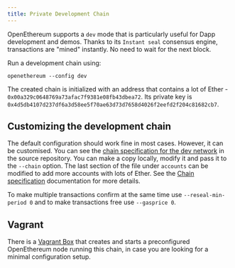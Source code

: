 ```yaml
---
title: Private Development Chain
---
```


OpenEthereum supports a `dev` mode that is particularly useful for Dapp development and demos. Thanks to its `Instant seal` consensus engine, transactions are "mined" instantly. No need to wait for the next block.  

Run a development chain using:
```
openethereum --config dev
```

The created chain is initialized with an address that contains a lot of Ether - `0x00a329c0648769a73afac7f9381e08fb43dbea72`. Its private key is `0x4d5db4107d237df6a3d58ee5f70ae63d73d7658d4026f2eefd2f204c81682cb7`.

## Customizing the development chain

The default configuration should work fine in most cases. However, it can be customised. You can see the [chain specification for the dev network](https://github.com/openethereum/openethereum/blob/master/ethcore/res/instant_seal.json) in the source repository. You can make a copy locally, modify it and pass it to the `--chain` option. The last section of the file under `accounts` can be modified to add more accounts with lots of Ether. See the [Chain specification](Chain-specification) documentation for more details.

To make multiple transactions confirm at the same time use `--reseal-min-period 0` and to make transactions free use `--gasprice 0`.


## Vagrant
There is a [Vagrant Box](https://github.com/jesuscript/vagrant-eth-env) that creates and starts a preconfigured OpenEthereum node running this chain, in case you are looking for a minimal configuration setup.
